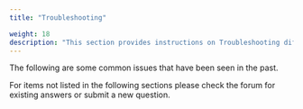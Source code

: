 ```yaml
---
title: "Troubleshooting"

weight: 18
description: "This section provides instructions on Troubleshooting different things of your drone"
---
```


The following are some common issues that have been seen in the past.

For items not listed in the following sections please check the forum for existing
answers or submit a new question.
